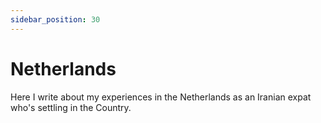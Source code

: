 ```yaml
---
sidebar_position: 30
---
```


# Netherlands

Here I write about my experiences in the Netherlands as an Iranian expat who's settling in the Country.
